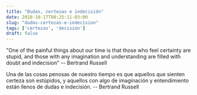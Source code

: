 ```yaml
---
title: "Dudas, certezas e indecisión"
date: 2010-10-17T08:25:11-03:00
slug: "dudas-certezas-e-indecision"
tags: ['certezas', 'decisión']
draft: false
---
```


"One of the painful things about our time is that those who feel
certainty are stupid, and those with any imagination and understanding
are filled with doubt and indecision" -- Bertrand Russell

Una de las cosas penosas de nuestro tiempo es que aquellos que sienten
certeza son estúpidos, y aquellos con algo de imaginación y
entendimiento están llenos de dudas e indecisión.
-- Bertrand Russell
